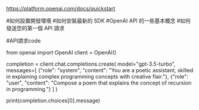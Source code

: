https://platform.openai.com/docs/quickstart

#如何設置開發環境
#如何安裝最新的 SDK
#OpenAI API 的一些基本概念
#如何發送您的第一個 API 請求

#API請求code

from openai import OpenAI
client = OpenAI()

completion = client.chat.completions.create(
  model="gpt-3.5-turbo",
  messages=[
    {"role": "system", "content": "You are a poetic assistant, skilled in explaining complex programming concepts with creative flair."},
    {"role": "user", "content": "Compose a poem that explains the concept of recursion in programming."}
  ]
)

print(completion.choices[0].message)
